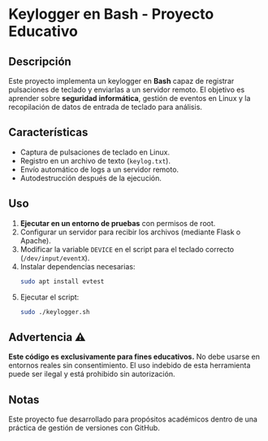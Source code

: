 # Keylogger en Bash - Proyecto Educativo

## Descripción
Este proyecto implementa un keylogger en **Bash** capaz de registrar pulsaciones de teclado y enviarlas a un servidor remoto. El objetivo es aprender sobre **seguridad informática**, gestión de eventos en Linux y la recopilación de datos de entrada de teclado para análisis.

## Características
- Captura de pulsaciones de teclado en Linux.
- Registro en un archivo de texto (`keylog.txt`).
- Envío automático de logs a un servidor remoto.
- Autodestrucción después de la ejecución.

## Uso
1. **Ejecutar en un entorno de pruebas** con permisos de root.
2. Configurar un servidor para recibir los archivos (mediante Flask o Apache).
3. Modificar la variable `DEVICE` en el script para el teclado correcto (`/dev/input/eventX`).
4. Instalar dependencias necesarias:
   ```bash
   sudo apt install evtest
   ```
5. Ejecutar el script:
   ```bash
   sudo ./keylogger.sh
   ```

## Advertencia ⚠️
**Este código es exclusivamente para fines educativos.** No debe usarse en entornos reales sin consentimiento. El uso indebido de esta herramienta puede ser ilegal y está prohibido sin autorización.

## Notas
Este proyecto fue desarrollado para propósitos académicos dentro de una práctica de gestión de versiones con GitHub.
